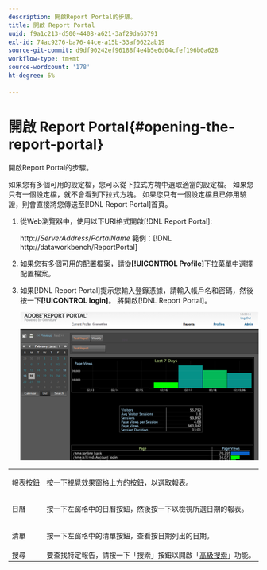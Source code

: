```yaml
---
description: 開啟Report Portal的步驟。
title: 開啟 Report Portal
uuid: f9a1c213-d500-4408-a621-3af29da63791
exl-id: 74ac9276-ba76-44ce-a15b-33af0622ab19
source-git-commit: d9df90242ef96188f4e4b5e6d04cfef196b0a628
workflow-type: tm+mt
source-wordcount: '178'
ht-degree: 6%

---
```


# 開啟 Report Portal{#opening-the-report-portal}

開啟Report Portal的步驟。

如果您有多個可用的設定檔，您可以從下拉式方塊中選取適當的設定檔。 如果您只有一個設定檔，就不會看到下拉式方塊。 如果您只有一個設定檔且已停用驗證，則會直接將您傳送至[!DNL Report Portal]首頁。

1. 從Web瀏覽器中，使用以下URI格式開啟[!DNL Report Portal]:

   http://*ServerAddress*/*PortalName*
範例：[!DNL http://dataworkbench/ReportPortal]
1. 如果您有多個可用的配置檔案，請從&#x200B;**[!UICONTROL Profile]**&#x200B;下拉菜單中選擇配置檔案。
1. 如果[!DNL Report Portal]提示您輸入登錄憑據，請輸入帳戶名和密碼，然後按一下&#x200B;**[!UICONTROL login]**。 將開啟[!DNL Report Portal]。

   ![](assets/report_portal_home.png)

<table id="table_E68190C670684FA798B41702FC911827"> 
 <tbody> 
  <tr> 
   <td colname="col1"> 報表按鈕 </td> 
   <td colname="col2"> <p>按一下視覺效果窗格上方的按鈕，以選取報表。 </p> </td> 
  </tr> 
  <tr> 
   <td colname="col1"> 日曆 </td> 
   <td colname="col2"> <p>按一下左窗格中的<span class="uicontrol">日曆</span>按鈕，然後按一下以檢視所選日期的報表。 </p> </td> 
  </tr> 
  <tr> 
   <td colname="col1"> 清單 </td> 
   <td colname="col2"> <p>按一下左窗格中的<span class="uicontrol">清單</span>按鈕，查看按日期列出的日期。 </p> </td> 
  </tr> 
  <tr> 
   <td colname="col1"> 搜尋 </td> 
   <td colname="col2"> 要查找特定報告，請按一下「<span class="uicontrol">搜索</span>」按鈕以開啟「<a href="../../../home/c-rpt-oview/c-search-adv.md#concept-083b751e28b645ceaa4d9784d21f78ca">高級搜索</a>」功能。 </td> 
  </tr> 
 </tbody> 
</table>
